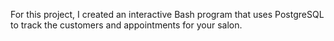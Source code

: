 For this project, I created an interactive Bash program that uses PostgreSQL to track the customers and appointments for your salon.
